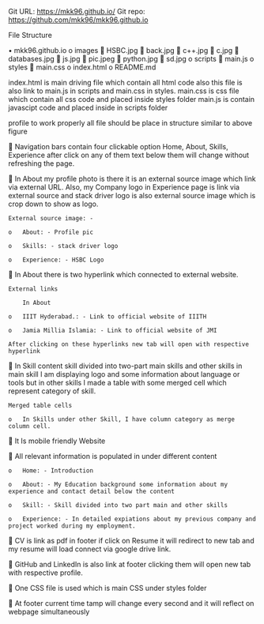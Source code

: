 Git URL: https://mkk96.github.io/
Git repo: https://github.com/mkk96/mkk96.github.io

File Structure

•	mkk96.github.io
	o	images
			HSBC.jpg
			back.jpg
			c++.jpg
			c.jpg
			databases.jpg
			js.jpg
			pic.jpeg
			python.jpg
			sd.jpg
	o	scripts
			main.js
	o	styles
			main.css
	o	index.html
	o	README.md

index.html is main driving file which contain all html code also this file is also link to main.js in scripts and main.css in styles.
main.css is css file which contain all css code and placed inside styles folder
main.js is contain javascipt code and placed inside in scripts folder

profile to work properly all file should be place in structure similar to above figure

	Navigation bars contain four clickable option Home, About, Skills, Experience after click on any of them text below them will change without refreshing the page.

	In About my profile photo is there it is an external source image which link via external URL. Also, my Company logo in Experience page is link via external source and stack driver logo is also external source image which is crop down to show as logo.

	External source image: -
	
	o	About: - Profile pic
	
	o	Skills: - stack driver logo
	
	o	Experience: - HSBC Logo


	In About there is two hyperlink which connected to external website. 

	External links
	
		In About
		
	o	IIIT Hyderabad.: - Link to official website of IIITH
	
	o	Jamia Millia Islamia: - Link to official website of JMI
	
	After clicking on these hyperlinks new tab will open with respective hyperlink
	

	In Skill content skill divided into two-part main skills and other skills in main skill I am displaying logo and some information about language or tools but in other skills I made a table with some merged cell which represent category of skill.

	Merged table cells 
	
	o	In Skills under other Skill, I have column category as merge column cell.
	
	It Is mobile friendly Website

	All relevant information is populated in under different content

	o	Home: - Introduction
	
	o	About: - My Education background some information about my experience and contact detail below the content
	
	o	Skill: - Skill divided into two part main and other skills
	
	o	Experience: - In detailed expiations about my previous company and project worked during my employment.
	
	CV is link as pdf in footer if click on Resume it will redirect to new tab and my resume will load connect via google drive link.

	GitHub and LinkedIn is also link at footer clicking them will open new tab with respective profile.

	One CSS file is used which is main CSS under styles folder

	At footer current time tamp will change every second and it will reflect on webpage simultaneously 



